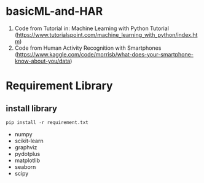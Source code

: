 # basicML-and-HAR

1. Code from Tutorial in: Machine Learning with Python Tutorial (https://www.tutorialspoint.com/machine_learning_with_python/index.htm)
2. Code from Human Activity Recognition with Smartphones (https://www.kaggle.com/code/morrisb/what-does-your-smartphone-know-about-you/data)


# Requirement Library 
## install library 
```python 
pip install -r requirement.txt
```
* numpy
* scikit-learn 
* graphviz
* pydotplus
* matplotlib
* seaborn
* scipy
